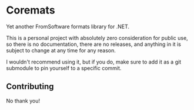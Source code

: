 # Coremats

Yet another FromSoftware formats library for .NET.

This is a personal project with absolutely zero consideration for public use, so there is no documentation, there are no releases, and anything in it is subject to change at any time for any reason.

I wouldn't recommend using it, but if you do, make sure to add it as a git submodule to pin yourself to a specific commit.


## Contributing

No thank you!
